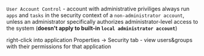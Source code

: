 `User Account Control` - account with administrative priviliges always run `apps` and `tasks` in the security context of a `non-administrator account`, unless an administrator specifically authorizes administrator-level access to the system
(**doesn't apply to built-in `local administrator account`**)

right-click into application Properties -> Security tab - view users&groups with their permissions for that application